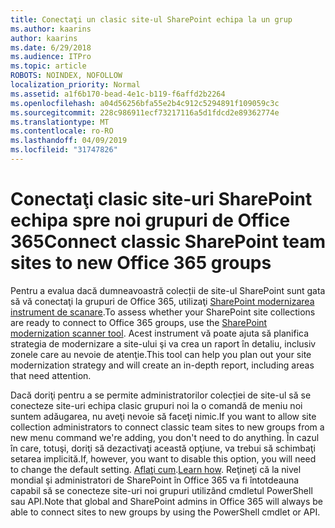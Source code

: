 ```yaml
---
title: Conectaţi un clasic site-ul SharePoint echipa la un grup
ms.author: kaarins
author: kaarins
ms.date: 6/29/2018
ms.audience: ITPro
ms.topic: article
ROBOTS: NOINDEX, NOFOLLOW
localization_priority: Normal
ms.assetid: a1f6b170-bead-4e1c-b119-f6affd2b2264
ms.openlocfilehash: a04d56256bfa55e2b4c912c5294891f109059c3c
ms.sourcegitcommit: 228c986911ecf73217116a5d1fdcd2e89362774e
ms.translationtype: MT
ms.contentlocale: ro-RO
ms.lasthandoff: 04/09/2019
ms.locfileid: "31747826"
---
```

# <a name="connect-classic-sharepoint-team-sites-to-new-office-365-groups"></a><span data-ttu-id="cf435-102">Conectaţi clasic site-uri SharePoint echipa spre noi grupuri de Office 365</span><span class="sxs-lookup"><span data-stu-id="cf435-102">Connect classic SharePoint team sites to new Office 365 groups</span></span>

<span data-ttu-id="cf435-103">Pentru a evalua dacă dumneavoastră colecții de site-ul SharePoint sunt gata să vă conectaţi la grupuri de Office 365, utilizaţi [SharePoint modernizarea instrument de scanare](https://go.microsoft.com/fwlink/?linkid=873066).</span><span class="sxs-lookup"><span data-stu-id="cf435-103">To assess whether your SharePoint site collections are ready to connect to Office 365 groups, use the [SharePoint modernization scanner tool](https://go.microsoft.com/fwlink/?linkid=873066).</span></span> <span data-ttu-id="cf435-104">Acest instrument vă poate ajuta să planifica strategia de modernizare a site-ului şi va crea un raport în detaliu, inclusiv zonele care au nevoie de atenţie.</span><span class="sxs-lookup"><span data-stu-id="cf435-104">This tool can help you plan out your site modernization strategy and will create an in-depth report, including areas that need attention.</span></span>
  
<span data-ttu-id="cf435-105">Dacă doriţi pentru a se permite administratorilor colecției de site-ul să se conecteze site-uri echipa clasic grupuri noi la o comandă de meniu noi suntem adăugarea, nu aveţi nevoie să faceţi nimic.</span><span class="sxs-lookup"><span data-stu-id="cf435-105">If you want to allow site collection administrators to connect classic team sites to new groups from a new menu command we're adding, you don't need to do anything.</span></span> <span data-ttu-id="cf435-106">În cazul în care, totuşi, doriţi să dezactivaţi această opţiune, va trebui să schimbaţi setarea implicită.</span><span class="sxs-lookup"><span data-stu-id="cf435-106">If, however, you want to disable this option, you will need to change the default setting.</span></span> <span data-ttu-id="cf435-107">[Aflaţi cum](https://go.microsoft.com/fwlink/?linkid=2004316).</span><span class="sxs-lookup"><span data-stu-id="cf435-107">[Learn how](https://go.microsoft.com/fwlink/?linkid=2004316).</span></span> <span data-ttu-id="cf435-108">Reţineţi că la nivel mondial şi administratori de SharePoint în Office 365 va fi întotdeauna capabil să se conecteze site-uri noi grupuri utilizând cmdletul PowerShell sau API.</span><span class="sxs-lookup"><span data-stu-id="cf435-108">Note that global and SharePoint admins in Office 365 will always be able to connect sites to new groups by using the PowerShell cmdlet or API.</span></span>
  


